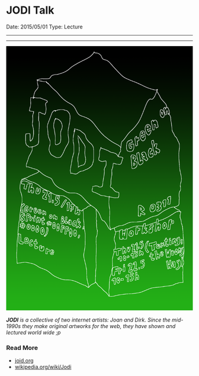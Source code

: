 # JODI Talk

Date: 2015/05/01
Type: Lecture

---
---

![](jodi-talk.png)

___JODI__ is a collective of two internet artists: Joan and Dirk. Since the mid-1990s they make original artworks for the web, they have shown and lectured world wide ;p_

### Read More

- [joid.org](http://joid.org)
- [wikipedia.org/wiki/Jodi](http://en.wikipedia.org/wiki/Jodi)